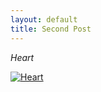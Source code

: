 ```yaml
---
layout: default
title: Second Post
---
```

*Heart*

<a href="../about/"><img src="http://4.bp.blogspot.com/_cx31LcQUgxU/TO1V-UDHojI/AAAAAAAABcY/gAeFH9x2uHQ/s1600/tumblr_l101ltbgE81qa6en3o1_400_large.jpg" alt="Heart"></a>


